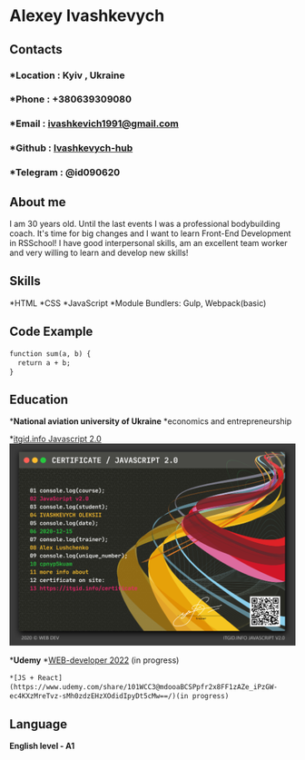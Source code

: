 # **Alexey Ivashkevych** 

## **Contacts**
### *__Location__ : Kyiv , Ukraine
### *__Phone__ : +380639309080
### *__Email__ : ivashkevich1991@gmail.com
### *__Github__ : [Ivashkevych-hub](https://github.com/Ivashkevych-hub)
### *__Telegram__ : @id090620

## **About me**

I am 30 years old. Until the last events I was a professional bodybuilding coach. It's time for big changes and I want to learn Front-End Development in RSSchool!
I have good interpersonal skills, am an excellent team worker and very willing to learn and develop new skills!

## **Skills**

*HTML
*CSS
*JavaScript
*Module Bundlers: Gulp, Webpack(basic)

## **Code Example**

```
function sum(a, b) {
  return a + b;
}
```

## **Education**

*__National aviation university of Ukraine__
    *economics and entrepreneurship

*[itgid.info Javascript 2.0](https://itgid.info/course/javascript-2)
![Javascript 2.0](/img/js2.png)

*__Udemy__
    *[WEB-developer 2022](https://www.udemy.com/share/101Wy23@KKC3h_XGNhtCiRFCBzX_xKzSgnEx2Y0Qsa5unRQq95E0BGD0zhsEr1dkvDImDlRlLQ==/) (in progress) 

    *[JS + React](https://www.udemy.com/share/101WCC3@mdooaBCSPpfr2x8FF1zAZe_iPzGW-ec4KXzMreTvz-sMh0zdzEHzXOdidIpyDt5cMw==/)(in progress) 

## __Language__

__English level - A1__

